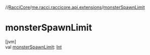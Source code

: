 //[RacciCore](../../index.md)/[me.racci.raccicore.api.extensions](index.md)/[monsterSpawnLimit](monster-spawn-limit.md)

# monsterSpawnLimit

[jvm]\
val [monsterSpawnLimit](monster-spawn-limit.md): [Int](https://kotlinlang.org/api/latest/jvm/stdlib/kotlin/-int/index.html)
